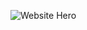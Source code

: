 ![Website Hero](https://github.com/Dillon-Hunt/portfolio/assets/90228106/4cee7651-d8e9-40ca-bf71-a047c5385ad7)
